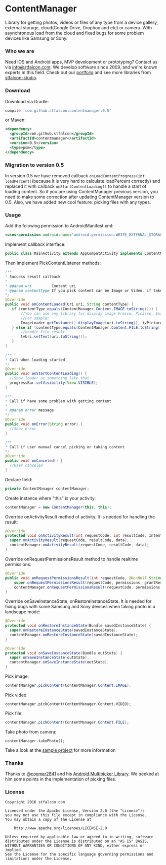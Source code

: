 # ContentManager
Library for getting photos, videos or files of any type from a device gallery, external storage, cloud(Google Drive, Dropbox and etc) or camera. With asynchronous load from the cloud and fixed bugs for some problem devices like Samsung or Sony.

### Who we are
Need iOS and Android apps, MVP development or prototyping? Contact us via info@stfalcon.com. We develop software since 2009, and we're known experts in this field. Check out our [portfolio](https://stfalcon.com/en/portfolio) and see more libraries from [stfalcon-studio](https://stfalcon-studio.github.io/).

### Download

Download via Gradle:
```gradle
compile 'com.github.stfalcon:contentmanager:0.5'
```

or Maven:
```xml
<dependency>
  <groupId>com.github.stfalcon</groupId>
  <artifactId>contentmanager</artifactId>
  <version>0.5</version>
  <type>pom</type>
</dependency>
```

### Migration to version 0.5

In version 0.5 we have removed callback ```onLoadContentProgress(int loadPercent)```(because it is very hard to calculate loadPercent correctly) and replaced it with callback ```onStartContentLoading()``` to handle a start of loading content. So if you are using ContentManager previous version, you need to make some correction after updating ContentManager version to 0.5.
Also, we have added new cool feature: picking files with any types.

### Usage

Add the folowing permission to AndroidManifest.xml:
```xml
<uses-permission android:name="android.permission.WRITE_EXTERNAL_STORAGE" />
```

Implement callback interface:
```java
public class MainActivity extends AppCompatActivity implements ContentManager.PickContentListener {
```

Then implement PickContentListener methods:
```java
/**
* Success result callback
*
* @param uri         Content uri
* @param contentType If you pick content can be Image or Video, if take - only Image
*/
@Override
public void onContentLoaded(Uri uri, String contentType) {
   if (contentType.equals(ContentManager.Content.IMAGE.toString())) {
       //You can use any library for display image Fresco, Picasso, ImageLoader
       //For sample:
       ImageLoader.getInstance().displayImage(uri.toString(), ivPicture);
   } else if (contentType.equals(ContentManager.Content.FILE.toString())) {
       //handle file result
       tvUri.setText(uri.toString());
   }
}
        
/**
* Call when loading started
*/
@Override
public void onStartContentLoading() {
  //Show loader or something like that
  progressBar.setVisibility(View.VISIBLE);
}

/**
* Call if have some problem with getting content
*
* @param error message
*/
@Override
public void onError(String error) {
  //Show error
}

/**
* Call if user manual cancel picking or taking content
*/
@Override
public void onCanceled() {
  //User canceled
}
```


Declare field:
```java
private ContentManager contentManager;
```

Create instance where "this" is your activity:
```java
contentManager = new ContentManager(this, this);
```

Override onActivityResult method of activity. It is needed for handling the result:
```java
@Override
protected void onActivityResult(int requestCode, int resultCode, Intent data) {
  super.onActivityResult(requestCode, resultCode, data);
  contentManager.onActivityResult(requestCode, resultCode, data);
}
```

Override onRequestPermissionsResult method to handle realtime permissions:
```java
@Override
public void onRequestPermissionsResult(int requestCode, @NonNull String[] permissions, @NonNull int[] grantResults) {
    super.onRequestPermissionsResult(requestCode, permissions, grantResults);
    contentManager.onRequestPermissionsResult(requestCode, permissions, grantResults);
}
```

Override onSaveInstanceState, onRestoreInstanceState. It is needed for fixing bugs with some Samsung and Sony devices when taking photo in a landscape mode:
```java
@Override
protected void onRestoreInstanceState(Bundle savedInstanceState) {
  super.onRestoreInstanceState(savedInstanceState);
  contentManager.onRestoreInstanceState(savedInstanceState);
}

@Override
protected void onSaveInstanceState(Bundle outState) {
  super.onSaveInstanceState(outState);
  contentManager.onSaveInstanceState(outState);
}
```

Pick image: 
```java
contentManager.pickContent(ContentManager.Content.IMAGE);
```

Pick video:
```jave
contentManager.pickContent(ContentManager.Content.VIDEO);
```

Pick file:
```java
contentManager.pickContent(ContentManager.Content.FILE);
```

Take photo from camera:
```
contentManager.takePhoto();
```

Take a look at the [sample project](sample) for more information

### Thanks
Thanks to [@coomar2841](https://github.com/coomar2841) and his [Android Multipicker Library](https://github.com/coomar2841/android-multipicker-library). We peeked at him some points in the implementation of picking files.

### License 

```
Copyright 2016 stfalcon.com

Licensed under the Apache License, Version 2.0 (the "License");
you may not use this file except in compliance with the License.
You may obtain a copy of the License at

    http://www.apache.org/licenses/LICENSE-2.0

Unless required by applicable law or agreed to in writing, software
distributed under the License is distributed on an "AS IS" BASIS,
WITHOUT WARRANTIES OR CONDITIONS OF ANY KIND, either express or implied.
See the License for the specific language governing permissions and
limitations under the License.
```



[sample]: <https://github.com/stfalcon-studio/ContentManager/tree/master/sample>



